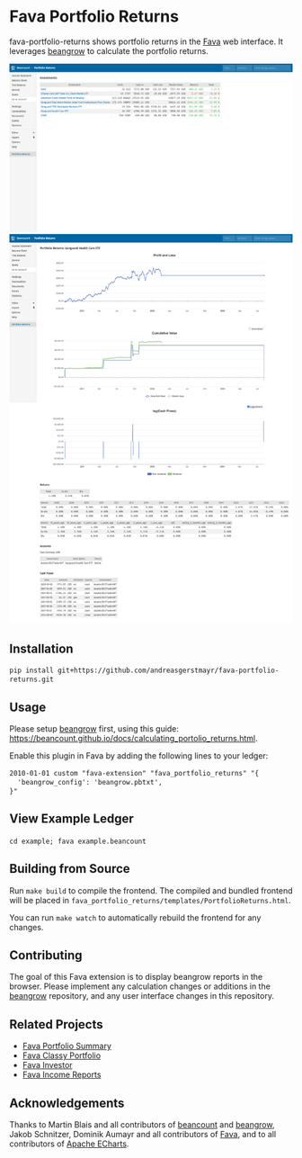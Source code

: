 # Fava Portfolio Returns
fava-portfolio-returns shows portfolio returns in the [Fava](https://github.com/beancount/fava) web interface. It leverages [beangrow](https://github.com/beancount/beangrow) to calculate the portfolio returns.

[![Overview](frontend/tests/e2e/__image_snapshots__/report_overview.png)](frontend/tests/e2e/__image_snapshots__/report_overview.png)
[![Report](frontend/tests/e2e/__image_snapshots__/report_vht.png)](frontend/tests/e2e/__image_snapshots__/report_vht.png)

## Installation
```
pip install git+https://github.com/andreasgerstmayr/fava-portfolio-returns.git
```

## Usage
Please setup [beangrow](https://github.com/beancount/beangrow) first, using this guide: https://beancount.github.io/docs/calculating_portolio_returns.html.

Enable this plugin in Fava by adding the following lines to your ledger:
```
2010-01-01 custom "fava-extension" "fava_portfolio_returns" "{
  'beangrow_config': 'beangrow.pbtxt',
}"
```

## View Example Ledger
`cd example; fava example.beancount`

## Building from Source
Run `make build` to compile the frontend. The compiled and bundled frontend will be placed in `fava_portfolio_returns/templates/PortfolioReturns.html`.

You can run `make watch` to automatically rebuild the frontend for any changes.

## Contributing
The goal of this Fava extension is to display beangrow reports in the browser.
Please implement any calculation changes or additions in the [beangrow](https://github.com/beancount/beangrow) repository, and any user interface changes in this repository.

## Related Projects
* [Fava Portfolio Summary](https://github.com/PhracturedBlue/fava-portfolio-summary)
* [Fava Classy Portfolio](https://github.com/seltzered/fava-classy-portfolio)
* [Fava Investor](https://github.com/redstreet/fava_investor)
* [Fava Income Reports](https://github.com/andreasgerstmayr/fava-income-reports)

## Acknowledgements
Thanks to Martin Blais and all contributors of [beancount](https://github.com/beancount/beancount) and [beangrow](https://github.com/beancount/beangrow),
Jakob Schnitzer, Dominik Aumayr and all contributors of [Fava](https://github.com/beancount/fava),
and to all contributors of [Apache ECharts](https://echarts.apache.org).
